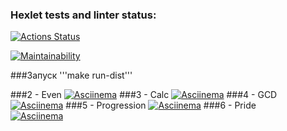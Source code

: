 ### Hexlet tests and linter status:
[![Actions Status](https://github.com/Gu-Master/java-project-61/workflows/hexlet-check/badge.svg)](https://github.com/Gu-Master/java-project-61/actions)

[![Maintainability](https://api.codeclimate.com/v1/badges/7a580abaaada9ff4810c7f006b5219ad3ab4d1ae/maintainability)](https://codeclimate.com/github/Gu-Master/java-project-61/maintainability)

###Запуск '''make run-dist'''

###2 - Even
[![Asciinema](https://asciinema.org/a/bsDBwSMd0P6zK9CRU1jQIE3f3.svg)](https://asciinema.org/a/bsDBwSMd0P6zK9CRU1jQIE3f3)
###3 - Calc
[![Asciinema](https://asciinema.org/a/QwoJ3jNULrfBBPyovkjO5BPxr.svg)](https://asciinema.org/a/QwoJ3jNULrfBBPyovkjO5BPxr)
###4 - GCD
[![Asciinema](https://asciinema.org/a/X2ij1LvVFL2umxXNZBoKuY9b9.svg)](https://asciinema.org/a/X2ij1LvVFL2umxXNZBoKuY9b9)
###5 - Progression
[![Asciinema](https://asciinema.org/a/97w6aVTjjYWDNGS60U1szsoan.svg)](https://asciinema.org/a/97w6aVTjjYWDNGS60U1szsoan)
###6 - Pride     
[![Asciinema](https://asciinema.org/a/m8UBGnLmALfBDp9ZRiLpbiCaV.svg)](https://asciinema.org/a/m8UBGnLmALfBDp9ZRiLpbiCaV)
